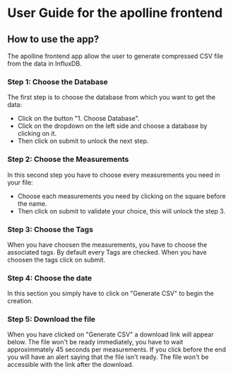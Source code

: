 # User Guide for the apolline frontend

## How to use the app?

The apolline frontend app allow the user to generate compressed CSV file from the data in InfluxDB.

### Step 1: Choose the Database 

The first step is to choose the database from which you want to get the data: 
* Click on the button "1. Choose Database".
* Click on the dropdown on the left side and choose a database by clicking on it.
* Then click on submit to unlock the next step.

### Step 2: Choose the Measurements

In this second step you have to choose every measurements you need in your file:
* Choose each measurements you need by clicking on the square before the name. 
* Then click on submit to validate your choice, this will unlock the step 3.

### Step 3: Choose the Tags

When you have choosen the measurements, you have to choose the associated tags. By default every Tags are checked. When you have choosen the tags click on submit.

### Step 4: Choose the date

In this section you simply have to click on "Generate CSV" to begin the creation.

### Step 5: Download the file

When you have clicked on "Generate CSV" a download link will appear below. The file won't be ready immediately, you have to wait approximmately 45 seconds per measurements. If you click before the end you will have an alert saying that the file isn't ready. The file won't be accessible with the link after the download. 
